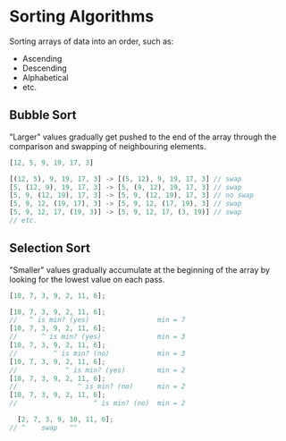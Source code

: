 # Sorting Algorithms

Sorting arrays of data into an order, such as:

- Ascending
- Descending
- Alphabetical
- etc.

## Bubble Sort

"Larger" values gradually get pushed to the end of the array through
the comparison and swapping of neighbouring elements.

```javascript
[12, 5, 9, 19, 17, 3]
```
```javascript
[(12, 5), 9, 19, 17, 3] -> [(5, 12), 9, 19, 17, 3] // swap
[5, (12, 9), 19, 17, 3] -> [5, (9, 12), 19, 17, 3] // swap
[5, 9, (12, 19), 17, 3] -> [5, 9, (12, 19), 17, 3] // no swap
[5, 9, 12, (19, 17), 3] -> [5, 9, 12, (17, 19), 3] // swap
[5, 9, 12, 17, (19, 3)] -> [5, 9, 12, 17, (3, 19)] // swap
// etc.
```

## Selection Sort

"Smaller" values gradually accumulate at the beginning of the array by
looking for the lowest value on each pass.

```javascript
[10, 7, 3, 9, 2, 11, 6];
```
```javascript
[10, 7, 3, 9, 2, 11, 6];
//   ^ is min? (yes)                 min = 7
[10, 7, 3, 9, 2, 11, 6];
//      ^ is min? (yes)              min = 3
[10, 7, 3, 9, 2, 11, 6];
//         ^ is min? (no)            min = 3
[10, 7, 3, 9, 2, 11, 6];
//            ^ is min? (yes)        min = 2
[10, 7, 3, 9, 2, 11, 6];
//               ^ is min? (no)      min = 2
[10, 7, 3, 9, 2, 11, 6];
//                   ^ is min? (no)  min = 2
```
```javascript
  [2, 7, 3, 9, 10, 11, 6];
// ^    swap   ^^
```
